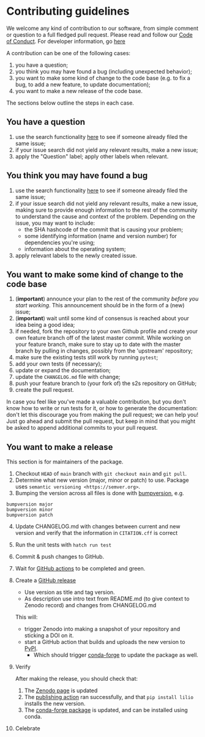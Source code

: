 # Contributing guidelines

We welcome any kind of contribution to our software, from simple comment or question to a full fledged pull request. Please read and follow our [Code of Conduct](CODE_OF_CONDUCT.md). For developer information, go [here](README.dev.md)

A contribution can be one of the following cases:

1. you have a question;
1. you think you may have found a bug (including unexpected behavior);
1. you want to make some kind of change to the code base (e.g. to fix a bug, to add a new feature, to update documentation);
1. you want to make a new release of the code base.

The sections below outline the steps in each case.

## You have a question

1. use the search functionality [here](https://github.com/AI4S2S/ai4s2s/issues) to see if someone already filed the same issue;
2. if your issue search did not yield any relevant results, make a new issue;
3. apply the "Question" label; apply other labels when relevant.

## You think you may have found a bug

1. use the search functionality [here](https://github.com/AI4S2S/ai4s2s/issues) to see if someone already filed the same issue;
1. if your issue search did not yield any relevant results, make a new issue, making sure to provide enough information to the rest of the community to understand the cause and context of the problem. Depending on the issue, you may want to include:
    - the SHA hashcode of the commit that is causing your problem;
    - some identifying information (name and version number) for dependencies you're using;
    - information about the operating system;
1. apply relevant labels to the newly created issue.

## You want to make some kind of change to the code base

1. (**important**) announce your plan to the rest of the community *before you start working*. This announcement should be in the form of a (new) issue;
1. (**important**) wait until some kind of consensus is reached about your idea being a good idea;
1. if needed, fork the repository to your own Github profile and create your own feature branch off of the latest master commit. While working on your feature branch, make sure to stay up to date with the master branch by pulling in changes, possibly from the 'upstream' repository;
1. make sure the existing tests still work by running ``pytest``;
1. add your own tests (if necessary);
1. update or expand the documentation;
1. update the `CHANGELOG.md` file with change;
1. push your feature branch to (your fork of) the s2s repository on GitHub;
1. create the pull request.

In case you feel like you've made a valuable contribution, but you don't know how to write or run tests for it, or how to generate the documentation: don't let this discourage you from making the pull request; we can help you! Just go ahead and submit the pull request, but keep in mind that you might be asked to append additional commits to your pull request.

## You want to make a release

This section is for maintainers of the package.

1. Checkout ``HEAD`` of ``main`` branch with ``git checkout main`` and ``git pull``.
2. Determine what new version (major, minor or patch) to use. Package uses `semantic versioning <https://semver.org>`.
3. Bumping the version across all files is done with [bumpversion](https://github.com/c4urself/bump2version), e.g.

```shell
bumpversion major
bumpversion minor
bumpversion patch
```

4. Update CHANGELOG.md with changes between current and new version and verify that the information in `CITATION.cff` is correct
5. Run the unit tests with `hatch run test`
6. Commit & push changes to GitHub.
7. Wait for [GitHub
    actions](https://github.com/AI4S2S/lilio/actions?query=branch%3Amain+)
    to be completed and green.

8. Create a [GitHub release](https://github.com/AI4S2S/lilio/releases/new)

    - Use version as title and tag version.
    - As description use intro text from README.md (to give context to
        Zenodo record) and changes from CHANGELOG.md

    This will:

    - trigger Zenodo into making a snapshot of your repository and sticking a DOI on it.
    - start a GitHub action that builds and uploads the new version to [PyPI](https://pypi.org/project/lilio/).
        - Which should trigger [conda-forge](https://anaconda.org/conda-forge/lilio) to update the package as well.

10. Verify

    After making the release, you should check that:

    1. The [Zenodo page](https://doi.org/10.5281/zenodo.7620212) is updated
    1. The [publishing action](https://github.com/AI4S2S/lilio/actions/workflows/python-publish.yml) ran successfully, and that `pip install lilio` installs the new version.
    1. The [conda-forge package](https://anaconda.org/conda-forge/lilio) is updated, and can be installed using conda.

11. Celebrate